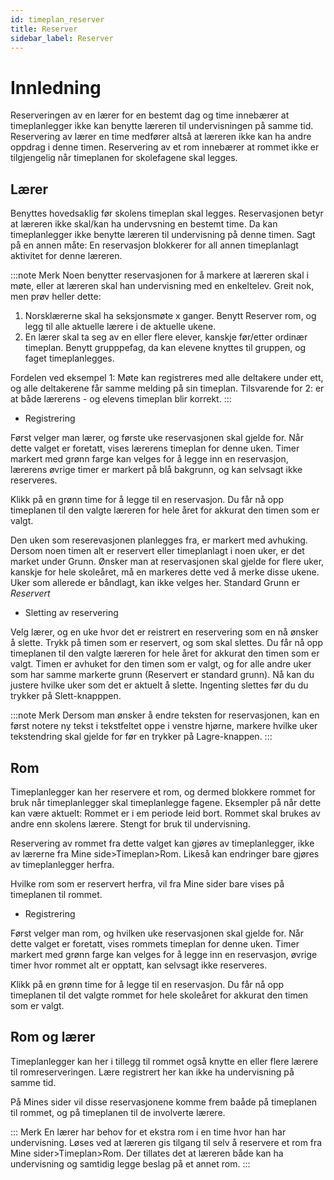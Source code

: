 ```yaml
---
id: timeplan_reserver
title: Reserver
sidebar_label: Reserver
---
```


# Innledning

Reserveringen av en lærer for en bestemt dag og time innebærer at timeplanlegger ikke kan benytte læreren til undervisningen på samme tid. 
Reservering av lærer en time medfører altså at læreren ikke kan ha andre oppdrag i denne timen.
Reservering av et rom innebærer at rommet ikke er tilgjengelig når timeplanen for skolefagene skal legges.

## Lærer
Benyttes hovedsaklig før skolens timeplan skal legges. Reservasjonen betyr at læreren ikke skal/kan ha undervsning en bestemt time. Da kan timeplanlegger ikke benytte læreren til undervisning på denne timen. Sagt på en annen måte: En reservasjon blokkerer for all annen timeplanlagt aktivitet for denne læreren.

:::note Merk
Noen benytter reservasjonen for å markere at læreren skal i møte, eller at læreren skal han undervisning med en enkeltelev. Greit nok, men prøv heller dette: 

1. Norsklærerne skal ha seksjonsmøte x ganger. Benytt Reserver rom, og legg til alle aktuelle lærere i de aktuelle ukene.
2. En lærer skal ta seg av en eller flere elever, kanskje før/etter ordinær timeplan. Benytt grupppefag, da kan elevene knyttes til gruppen, og faget 
timeplanlegges.

Fordelen ved eksempel 1: Møte kan registreres med alle deltakere under ett, og alle deltakerene får samme melding på sin timeplan. Tilsvarende for 2: er at både lærerens - og elevens timeplan blir korrekt.
:::


- Registrering

Først velger man lærer, og første uke reservasjonen skal gjelde for. Når dette valget er foretatt, vises lærerens timeplan for denne uken. Timer markert med grønn farge kan velges for å legge inn en reservasjon, lærerens øvrige timer er markert på blå bakgrunn, og kan selvsagt ikke reserveres.

Klikk på en grønn time for å legge til en reservasjon. Du får nå opp timeplanen til den valgte læreren for hele året for akkurat den timen som er valgt. 

Den uken som reserevasjonen planlegges fra, er markert med avhuking. Dersom noen timen alt er reservert eller timeplanlagt i noen uker, er det market under Grunn. Ønsker man at reservasjonen skal gjelde for flere uker, kanskje for hele skoleåret, må en markeres dette ved å merke disse ukene. Uker som allerede er båndlagt, kan ikke velges her. Standard Grunn er *Reservert*

- Sletting av reservering

Velg lærer, og en uke hvor det er reistrert en reservering som en nå ønsker å slette. Trykk på timen som er reservert, og som skal slettes. Du får nå opp timeplanen til den valgte læreren for hele året for akkurat den timen som er valgt. Timen er avhuket for den timen som er valgt, og for alle andre uker som har samme markerte grunn (Reservert er standard grunn). Nå kan du justere hvilke uker som det er aktuelt å slette. Ingenting slettes før du du trykker på Slett-knapppen. 

:::note Merk
Dersom man ønsker å endre teksten for reservasjonen, kan en først notere ny tekst i tekstfeltet oppe i venstre hjørne, markere hvilke uker tekstendring skal gjelde for før en trykker på Lagre-knappen.
:::

## Rom 
Timeplanlegger kan her reservere et rom, og dermed blokkere rommet for bruk når timeplanlegger skal timeplanlegge fagene.
Eksempler på når dette kan være aktuelt: Rommet er i em periode leid bort. Rommet skal brukes av andre enn skolens lærere. Stengt for bruk til undervisning.

Reservering av rommet fra dette valget kan gjøres av timeplanlegger, ikke av lærerne fra Mine side>Timeplan>Rom. Likeså kan endringer bare gjøres av timeplanlegger herfra.

Hvilke rom som er reservert herfra, vil fra Mine sider bare vises på timeplanen til rommet.

- Registrering

Først velger man rom, og hvilken uke reservasjonen skal gjelde for. Når dette valget er foretatt, vises rommets timeplan for denne uken. Timer markert med grønn farge kan velges for å legge inn en reservasjon, øvrige timer hvor rommet alt er opptatt, kan selvsagt ikke reserveres.

Klikk på en grønn time for å legge til en reservasjon. Du får nå opp timeplanen til det valgte rommet for hele skoleåret for akkurat den timen som er valgt. 

## Rom og lærer
Timeplanlegger kan her i tillegg til rommet også knytte en eller flere lærere til romreserveringen. Lære registrert her kan ikke ha undervisning på samme tid.

På Mines sider vil disse reservasjonene komme frem baåde på timeplanen til rommet, og på timeplanen til de involverte lærere.

::: Merk 
En lærer har behov for et ekstra rom i en time hvor han har undervisning. Løses ved at læreren gis tilgang til selv å reservere et rom fra Mine sider>Timeplan>Rom. Der tillates det at læreren både kan ha undervisning og samtidig legge beslag på et annet rom.
:::
